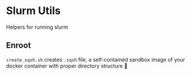 # Slurm Utils
Helpers for running slurm

## Enroot
`create_sqsh.sh` creates `.sqsh` file, a self-contained sandbox image of your docker container with proper directory structure 🤗
